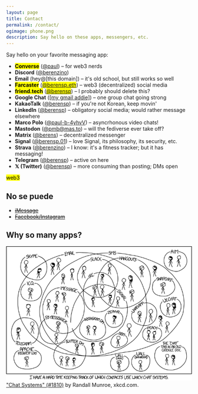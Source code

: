 ```yaml
---
layout: page
title: Contact
permalink: /contact/
ogimage: phone.png
description: Say hello on these apps, messengers, etc.
---
```

Say hello on your favorite messaging app:
- **<mark>Converse</mark>** (<a href="https://converse.xyz/dm/paul.converse.xyz" target="_blank">@paul</a>) – for web3 nerds
- **Discord** (<a href="https://discordapp.com/users/181094465874821120" target="_blank">@berenzino</a>)
- **Email** (hey@[this domain]) – it's old school, but still works so well
- **<mark>Farcaster</mark>** (<mark><a href="https://warpcast.com/berensp.eth" target="_blank">@berensp.eth</a></mark>) – web3 (decentralized) social media
- **<mark>friend.tech</mark>** (<mark><a href="https://friend.tech/berensp" target="_blank">@berensp</a></mark>) – I probably should delete this?
- **Google Chat** (<a href="https://chat.google.com/" target="_blank">[my gmail addie]</a>) – one group chat going strong
- **KakaoTalk** (<a href="../assets/images/kakao.berensp.jpg" target="_blank">@berensp</a>) – if you're not Korean, keep movin'
- **LinkedIn** (<a href="https://www.linkedin.com/in/berensp/" target="_blank">@berensp</a>) – obligatory social media; would rather message elsewhere
- **Marco Polo** (<a rel="me" href="https://marcopolo.me/s/paul-b-4yhvV" target="_blank">@paul-b-4yhvV</a>) – asyncrhonous video chats!
- **Mastodon** (<a rel="me" href="https://mas.to/@pmb" target="_blank">@pmb@mas.to</a>) – will the fediverse ever take off?
- **Matrix** (<a href="https://matrix.to/#/@berens:matrix.org" target="_blank">@berens</a>) – decentralized messenger
- **Signal** (<a href="https://signal.me/#eu/1t-AfWH8-_l0DAyo_CgPnG4GXDq4hRC6PMLFQ8aoltnPQCCo1ExANrNSmN156kSe" target="_blank">@berensp.01</a>) – love Signal, its philosophy, its security, etc.
- **Strava** (<a href="https://www.strava.com/athletes/berenzino" target="_blank">@berenzino</a>) – I know: it's a fitness tracker; but it has messaging!
- **Telegram** (<a href="https://t.me/berensp" target="_blank">@berensp</a>) – active on here
- **𝕏 (Twitter)** (<a href="https://x.com/berensp" target="_blank">@berensp</a>) – more consuming than posting; DMs open

<mark><span class="muted small">web3</span></mark>

## No se puede
- ~~[iMessage](/phones/)~~
- ~~[Facebook/Instagram](../fb)~~

## Why so many apps?

![the answer](/assets/og/xkcd_chat_systems.png)
<a class="muted small" href="https://xkcd.com/1810/" target="_blank">"Chat Systems" (#1810)</a><span class="muted small"> by Randall Munroe, xkcd.com.</span>